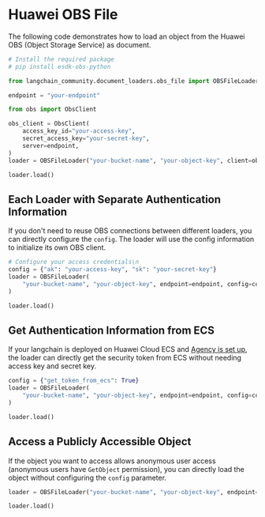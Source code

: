 # Huawei OBS File
The following code demonstrates how to load an object from the Huawei OBS (Object Storage Service) as document.


```python
# Install the required package
# pip install esdk-obs-python
```


```python
from langchain_community.document_loaders.obs_file import OBSFileLoader
```


```python
endpoint = "your-endpoint"
```


```python
from obs import ObsClient

obs_client = ObsClient(
    access_key_id="your-access-key",
    secret_access_key="your-secret-key",
    server=endpoint,
)
loader = OBSFileLoader("your-bucket-name", "your-object-key", client=obs_client)
```


```python
loader.load()
```

## Each Loader with Separate Authentication Information
If you don't need to reuse OBS connections between different loaders, you can directly configure the `config`. The loader will use the config information to initialize its own OBS client.


```python
# Configure your access credentials\n
config = {"ak": "your-access-key", "sk": "your-secret-key"}
loader = OBSFileLoader(
    "your-bucket-name", "your-object-key", endpoint=endpoint, config=config
)
```


```python
loader.load()
```

## Get Authentication Information from ECS
If your langchain is deployed on Huawei Cloud ECS and [Agency is set up](https://support.huaweicloud.com/intl/en-us/usermanual-ecs/ecs_03_0166.html#section7), the loader can directly get the security token from ECS without needing access key and secret key. 


```python
config = {"get_token_from_ecs": True}
loader = OBSFileLoader(
    "your-bucket-name", "your-object-key", endpoint=endpoint, config=config
)
```


```python
loader.load()
```

## Access a Publicly Accessible Object
If the object you want to access allows anonymous user access (anonymous users have `GetObject` permission), you can directly load the object without configuring the `config` parameter.


```python
loader = OBSFileLoader("your-bucket-name", "your-object-key", endpoint=endpoint)
```


```python
loader.load()
```

